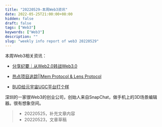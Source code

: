 ```yaml
---
title: "20220529-本周Web3资讯"
date: 2022-05-25T21:00:00+08:00
hidden: false
draft: false
tags: ["Web3"]
keywords: ["Web3"]
description: ""
slug: "weekly info report of web3 20220529"
---
```


本周Web3相关资讯：

- [分享纪要｜从Web2.0转战Web3.0](https://mp.weixin.qq.com/s/cabiTHE0C6oAS1P8gICFKA)

- [热点项目追踪||Mem Protocol & Lens Protocol](https://mp.weixin.qq.com/s/hRe_UFWUEUOqui7p954mPA)

- [BUD给元宇宙UGC平台打个样](https://mp.weixin.qq.com/s/L45mRk4u7DUznopAiMVAHA)

深圳的一家很Web3的创业公司，创始人来自SnapChat，做手机上的3D场景编辑器。很有想象空间。



> - 20220525，补充文章内容
> - 20220523，文章草稿
